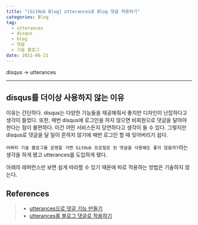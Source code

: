 ```yaml
---  
title: "[GitHub Blog] utterances로 Blog 댓글 적용하기"  
categories: Blog  
tag:
  - utterances
  - disqus
  - blog
  - 댓글
  - 기술 블로그
date: 2021-06-21
---  
```


disqus -> utterances

---

## disqus를 더이상 사용하지 않는 이유

이유는 간단하다. disqus는 다양한 기능들을 제공해줘서 좋지만 디자인이 난잡하다고 생각이 들었다. 또한, 매번 disqus에 로그인을 하지 않으면 비회원으로 댓글을 달아야 한다는 점이 불편하다. 이건 어떤 서비스든지 당연하다고 생각이 들 수 있다. 그렇지만 disqus로 댓글을 달 일이 흔하지 않기에 매번 로그인 할 때 잊어버리기 쉽다.

`어짜피 기술 블로그를 운영할 거면 GitHub 프로필로 된 댓글을 사용해도 좋지 않을까?`라는 생각을 하게 됐고 utterances를 도입하게 됐다. 

아래의 레퍼런스만 보면 쉽게 따라할 수 있기 때문에 따로 적용하는 방법은 기술하지 않는다.

## References

>- [utterances으로 댓글 기능 만들기](https://ansohxxn.github.io/blog/utterances/)
>- [utterances를 블로그 댓글로 적용하기](https://baek.dev/post/4/)
